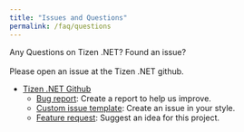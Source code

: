 ```yaml
---
title: "Issues and Questions"
permalink: /faq/questions
---
```


Any Questions on Tizen .NET? Found an issue? <br/><br/>
Please open an issue at the Tizen .NET github.
  - [Tizen .NET Github](https://github.com/Samsung/Tizen.NET/issues)<br/>
    - [Bug report](https://github.com/Samsung/Tizen.NET/issues/new?template=bug_report.md): Create a report to help us improve.
    - [Custom issue template](https://github.com/Samsung/Tizen.NET/issues/new?template=custom.md): Create an issue in your style.
    - [Feature request](https://github.com/Samsung/Tizen.NET/issues/new?template=feature_request.md): Suggest an idea for this project.